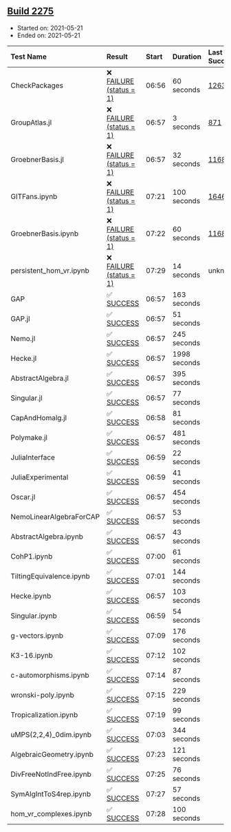 ## [Build 2275](https://oscarci.mathematik.uni-kl.de/job/oscar-stable/2275/)

* Started on: 2021-05-21
* Ended on: 2021-05-21

| Test Name    | Result | Start | Duration | Last Success | First Failure |
|:-------------|:-------|:------|:---------|:-------------|:--------------|
| CheckPackages | ❌ [FAILURE (status = 1)](https://oscarci.mathematik.uni-kl.de/job/oscar-stable/2275/artifact/logs/build-2275/CheckPackages.log) | 06:56 | 60 seconds | [1263](https://oscarci.mathematik.uni-kl.de/job/oscar-stable/1263/) | [1264](https://oscarci.mathematik.uni-kl.de/job/oscar-stable/1264/) |
| GroupAtlas.jl | ❌ [FAILURE (status = 1)](https://oscarci.mathematik.uni-kl.de/job/oscar-stable/2275/artifact/logs/build-2275/GroupAtlas.jl.log) | 06:57 | 3 seconds | [871](https://oscarci.mathematik.uni-kl.de/job/oscar-stable/871/) | [872](https://oscarci.mathematik.uni-kl.de/job/oscar-stable/872/) |
| GroebnerBasis.jl | ❌ [FAILURE (status = 1)](https://oscarci.mathematik.uni-kl.de/job/oscar-stable/2275/artifact/logs/build-2275/GroebnerBasis.jl.log) | 06:57 | 32 seconds | [1168](https://oscarci.mathematik.uni-kl.de/job/oscar-stable/1168/) | [1169](https://oscarci.mathematik.uni-kl.de/job/oscar-stable/1169/) |
| GITFans.ipynb | ❌ [FAILURE (status = 1)](https://oscarci.mathematik.uni-kl.de/job/oscar-stable/2275/artifact/logs/build-2275/GITFans.ipynb.log) | 07:21 | 100 seconds | [1646](https://oscarci.mathematik.uni-kl.de/job/oscar-stable/1646/) | [1647](https://oscarci.mathematik.uni-kl.de/job/oscar-stable/1647/) |
| GroebnerBasis.ipynb | ❌ [FAILURE (status = 1)](https://oscarci.mathematik.uni-kl.de/job/oscar-stable/2275/artifact/logs/build-2275/GroebnerBasis.ipynb.log) | 07:22 | 60 seconds | [1168](https://oscarci.mathematik.uni-kl.de/job/oscar-stable/1168/) | [1169](https://oscarci.mathematik.uni-kl.de/job/oscar-stable/1169/) |
| persistent_hom_vr.ipynb | ❌ [FAILURE (status = 1)](https://oscarci.mathematik.uni-kl.de/job/oscar-stable/2275/artifact/logs/build-2275/persistent_hom_vr.ipynb.log) | 07:29 | 14 seconds | unknown | unknown |
| GAP | ✅ [SUCCESS](https://oscarci.mathematik.uni-kl.de/job/oscar-stable/2275/artifact/logs/build-2275/GAP.log) | 06:57 | 163 seconds |  |  |
| GAP.jl | ✅ [SUCCESS](https://oscarci.mathematik.uni-kl.de/job/oscar-stable/2275/artifact/logs/build-2275/GAP.jl.log) | 06:57 | 51 seconds |  |  |
| Nemo.jl | ✅ [SUCCESS](https://oscarci.mathematik.uni-kl.de/job/oscar-stable/2275/artifact/logs/build-2275/Nemo.jl.log) | 06:57 | 245 seconds |  |  |
| Hecke.jl | ✅ [SUCCESS](https://oscarci.mathematik.uni-kl.de/job/oscar-stable/2275/artifact/logs/build-2275/Hecke.jl.log) | 06:57 | 1998 seconds |  |  |
| AbstractAlgebra.jl | ✅ [SUCCESS](https://oscarci.mathematik.uni-kl.de/job/oscar-stable/2275/artifact/logs/build-2275/AbstractAlgebra.jl.log) | 06:57 | 395 seconds |  |  |
| Singular.jl | ✅ [SUCCESS](https://oscarci.mathematik.uni-kl.de/job/oscar-stable/2275/artifact/logs/build-2275/Singular.jl.log) | 06:57 | 77 seconds |  |  |
| CapAndHomalg.jl | ✅ [SUCCESS](https://oscarci.mathematik.uni-kl.de/job/oscar-stable/2275/artifact/logs/build-2275/CapAndHomalg.jl.log) | 06:58 | 81 seconds |  |  |
| Polymake.jl | ✅ [SUCCESS](https://oscarci.mathematik.uni-kl.de/job/oscar-stable/2275/artifact/logs/build-2275/Polymake.jl.log) | 06:57 | 481 seconds |  |  |
| JuliaInterface | ✅ [SUCCESS](https://oscarci.mathematik.uni-kl.de/job/oscar-stable/2275/artifact/logs/build-2275/JuliaInterface.log) | 06:59 | 22 seconds |  |  |
| JuliaExperimental | ✅ [SUCCESS](https://oscarci.mathematik.uni-kl.de/job/oscar-stable/2275/artifact/logs/build-2275/JuliaExperimental.log) | 06:59 | 41 seconds |  |  |
| Oscar.jl | ✅ [SUCCESS](https://oscarci.mathematik.uni-kl.de/job/oscar-stable/2275/artifact/logs/build-2275/Oscar.jl.log) | 06:57 | 454 seconds |  |  |
| NemoLinearAlgebraForCAP | ✅ [SUCCESS](https://oscarci.mathematik.uni-kl.de/job/oscar-stable/2275/artifact/logs/build-2275/NemoLinearAlgebraForCAP.log) | 06:57 | 53 seconds |  |  |
| AbstractAlgebra.ipynb | ✅ [SUCCESS](https://oscarci.mathematik.uni-kl.de/job/oscar-stable/2275/artifact/logs/build-2275/AbstractAlgebra.ipynb.log) | 06:57 | 43 seconds |  |  |
| CohP1.ipynb | ✅ [SUCCESS](https://oscarci.mathematik.uni-kl.de/job/oscar-stable/2275/artifact/logs/build-2275/CohP1.ipynb.log) | 07:00 | 61 seconds |  |  |
| TiltingEquivalence.ipynb | ✅ [SUCCESS](https://oscarci.mathematik.uni-kl.de/job/oscar-stable/2275/artifact/logs/build-2275/TiltingEquivalence.ipynb.log) | 07:01 | 144 seconds |  |  |
| Hecke.ipynb | ✅ [SUCCESS](https://oscarci.mathematik.uni-kl.de/job/oscar-stable/2275/artifact/logs/build-2275/Hecke.ipynb.log) | 06:57 | 103 seconds |  |  |
| Singular.ipynb | ✅ [SUCCESS](https://oscarci.mathematik.uni-kl.de/job/oscar-stable/2275/artifact/logs/build-2275/Singular.ipynb.log) | 06:59 | 54 seconds |  |  |
| g-vectors.ipynb | ✅ [SUCCESS](https://oscarci.mathematik.uni-kl.de/job/oscar-stable/2275/artifact/logs/build-2275/g-vectors.ipynb.log) | 07:09 | 176 seconds |  |  |
| K3-16.ipynb | ✅ [SUCCESS](https://oscarci.mathematik.uni-kl.de/job/oscar-stable/2275/artifact/logs/build-2275/K3-16.ipynb.log) | 07:12 | 102 seconds |  |  |
| c-automorphisms.ipynb | ✅ [SUCCESS](https://oscarci.mathematik.uni-kl.de/job/oscar-stable/2275/artifact/logs/build-2275/c-automorphisms.ipynb.log) | 07:14 | 87 seconds |  |  |
| wronski-poly.ipynb | ✅ [SUCCESS](https://oscarci.mathematik.uni-kl.de/job/oscar-stable/2275/artifact/logs/build-2275/wronski-poly.ipynb.log) | 07:15 | 229 seconds |  |  |
| Tropicalization.ipynb | ✅ [SUCCESS](https://oscarci.mathematik.uni-kl.de/job/oscar-stable/2275/artifact/logs/build-2275/Tropicalization.ipynb.log) | 07:19 | 99 seconds |  |  |
| uMPS(2,2,4)_0dim.ipynb | ✅ [SUCCESS](https://oscarci.mathematik.uni-kl.de/job/oscar-stable/2275/artifact/logs/build-2275/uMPS-2-2-4-_0dim.ipynb.log) | 07:03 | 344 seconds |  |  |
| AlgebraicGeometry.ipynb | ✅ [SUCCESS](https://oscarci.mathematik.uni-kl.de/job/oscar-stable/2275/artifact/logs/build-2275/AlgebraicGeometry.ipynb.log) | 07:23 | 121 seconds |  |  |
| DivFreeNotIndFree.ipynb | ✅ [SUCCESS](https://oscarci.mathematik.uni-kl.de/job/oscar-stable/2275/artifact/logs/build-2275/DivFreeNotIndFree.ipynb.log) | 07:25 | 76 seconds |  |  |
| SymAlgIntToS4rep.ipynb | ✅ [SUCCESS](https://oscarci.mathematik.uni-kl.de/job/oscar-stable/2275/artifact/logs/build-2275/SymAlgIntToS4rep.ipynb.log) | 07:27 | 57 seconds |  |  |
| hom_vr_complexes.ipynb | ✅ [SUCCESS](https://oscarci.mathematik.uni-kl.de/job/oscar-stable/2275/artifact/logs/build-2275/hom_vr_complexes.ipynb.log) | 07:28 | 100 seconds |  |  |
